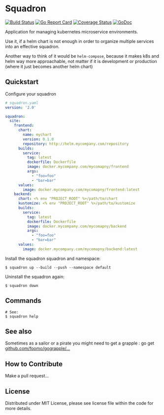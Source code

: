 # Squadron

[![Build Status](https://github.com/foomo/squadron/actions/workflows/test.yml/badge.svg?branch=main&event=push)](https://github.com/foomo/squadron/actions/workflows/test.yml)
[![Go Report Card](https://goreportcard.com/badge/github.com/foomo/squadron)](https://goreportcard.com/report/github.com/foomo/squadron)
[![Coverage Status](https://coveralls.io/repos/github/foomo/squadron/badge.svg?branch=main&)](https://coveralls.io/github/foomo/squadron?branch=main)
[![GoDoc](https://godoc.org/github.com/foomo/squadron?status.svg)](https://godoc.org/github.com/foomo/squadron)

Application for managing kubernetes microservice environments.

Use it, if a helm chart is not enough in order to organize multiple services into an effective squadron.

Another way to think of it would be `helm-compose`, because it makes k8s and helm way more approachable, not matter if it is development or production (where it just becomes another helm chart)

## Quickstart

Configure your squadron

```yaml
# squadron.yaml
version: '2.0'

squadron:
  site:
    frontend:
      chart:
        name: mychart
        version: 0.1.0
        repository: http://helm.mycompany.com/repository
      builds:
        service:
          tag: latest
          dockerfile: Dockerfile
          image: docker.mycompany.com/mycomapny/frontend
          args:
            - "foo=foo"
            - "bar=bar"
      values:
        image: docker.mycompany.com/mycomapny/frontend:latest
    backend:
      chart: <% env "PROJECT_ROOT" %>/path/to/chart
      kustomize: <% env "PROJECT_ROOT" %>/path/to/kustomize
      builds:
        service:
          tag: latest
          dockerfile: Dockerfile
          image: docker.mycompany.com/mycomapny/backend
          args:
            - "foo=foo"
            - "bar=bar"
      values:
        image: docker.mycompany.com/mycomapny/backend:latest
```

Install the squadron squadron and namespace:

```text
$ squadron up --build --push --namespace default
```

Uninstall the squadron again:

```text
$ squadron down
```

## Commands

```text
# See:
$ squadron help
```

## See also

Sometimes as a sailor or a pirate you might need to get a grapple : go get [github.com/foomo/gograpple/...](https//:github.com/foomo/gograpple)

## How to Contribute

Make a pull request...

## License

Distributed under MIT License, please see license file within the code for more details.
